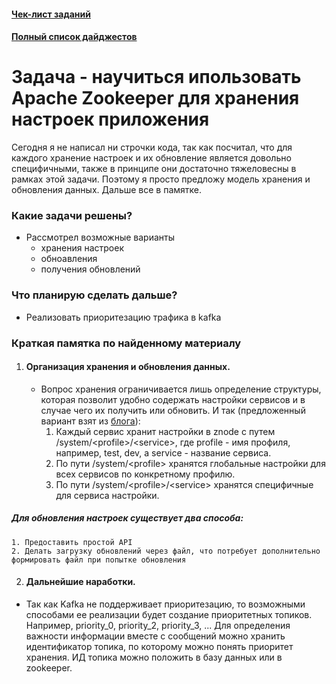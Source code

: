 #### [Чек-лист заданий](https://daniel55411.github.io/2018/04/29/check-list/)
#### [Полный список дайджестов](https://daniel55411.github.io/2018/04/29/table-of-contents/)

# Задача - научиться ипользовать Apache Zookeeper для хранения настроек приложения

Сегодня я не написал ни строчки кода, так как посчитал, что для каждого хранение настроек и их обновление является довольно специфичными, также в принципе они достаточно тяжеловесны в рамках этой задачи. Поэтому я просто предложу модель хранения и обновления данных. Дальше все в памятке.

### Какие задачи решены?
- Рассмотрел возможные варианты 
  - хранения настроек
  - обноавления 
  - получения обновлений
  
### Что планирую сделать дальше?
- Реализовать приоритезацию трафика в kafka

### Краткая памятка по найденному материалу
1. #### Организация хранения и обновления данных.
    * Вопрос хранения ограничивается лишь определение структуры, которая позволит удобно содержать настройки сервисов и в случае чего их получить или обновить.
    И так (предложенный вариант взят из [блога](https://sysgears.com/articles/managing-configuration-of-distributed-system-with-apache-zookeeper/)):
      1. Каждый сервис хранит настройки в znode с путем /system/\<profile\>/\<service\>, где profile - имя профиля, например, test, dev, а service - название сервиса.
      2. По пути /system/\<profile\> хранятся глобальные настройки для всех сервисов по конкретному профилю.
      3. По пути /system/\<profile\>/\<service\> хранятся специфичные для сервиса настройки.
    
  ##### Для обновления настроек существует два способа:
    1. Предоставить простой API
    2. Делать загрузку обновлений через файл, что потребует дополнительно формировать файл при попытке обновления
    
 2. #### Дальнейшие наработки. 
  * Так как Kafka не поддерживает приоритезацию, то возможными способами ее реализации будет создание приоритетных топиков. Например, priority_0, priority_2, priority_3, ... Для определения важности информации вместе с сообщений можно хранить идентификатор топика, по которому можно понять приоритет хранения. ИД топика можно положить в базу данных или в zookeeper.
